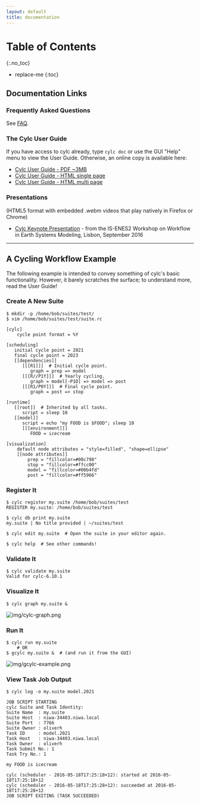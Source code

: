 ```yaml
---
layout: default
title: documentation
---
```


# Table of Contents
{:.no_toc}

* replace-me
{:toc}

## Documentation Links

### Frequently Asked Questions
See [FAQ](./faq.html).

### The Cylc User Guide

If you have access to cylc already, type `cylc doc` or use the GUI "Help" menu
to view the User Guide.  Otherwise, an online copy is available here:

* [Cylc User Guide - PDF ~3MB](doc/cylc-user-guide.pdf)
* [Cylc User Guide - HTML single page](html/single/cug-html.html)
* [Cylc User Guide - HTML multi page](html/multi/cug-html.html)

### Presentations

(HTML5 format with embedded .webm videos that play natively in Firefox or
Chrome)

* [Cylc Keynote Presentation](cylc-keynote-lisbon-Sept2016/index.html) - from
  the IS-ENES2 Workshop on Workflow in Earth Systems Modeling, Lisbon,
  September 2016

---

## A Cycling Workflow Example

The following example is intended to convey something of cylc's basic
functionality.  However, it barely scratches the surface; to understand more,
read the User Guide!

### Create A New Suite

    $ mkdir -p /home/bob/suites/test/
    $ vim /home/bob/suites/test/suite.rc

    [cylc]
        cycle point format = %Y

    [scheduling]
       initial cycle point = 2021
       final cycle point = 2023
       [[dependencies]]
          [[[R1]]]  # Initial cycle point.
             graph = prep => model
          [[[R//P1Y]]]  # Yearly cycling.
             graph = model[-P1D] => model => post
          [[[R1/P0Y]]]  # Final cycle point.
             graph = post => stop

    [runtime]
       [[root]]  # Inherited by all tasks.
          script = sleep 10
       [[model]]
          script = echo "my FOOD is $FOOD"; sleep 10
          [[[environment]]]
             FOOD = icecream

    [visualization]
        default node attributes = "style=filled", "shape=ellipse"
        [[node attributes]]
            prep = "fillcolor=#00c798"
            stop = "fillcolor=#ffcc00"
            model = "fillcolor=#00b4fd"
            post = "fillcolor=#ff5966"

### Register It

    $ cylc register my.suite /home/bob/suites/test
    REGISTER my.suite: /home/bob/suites/test

    $ cylc db print my.suite
    my.suite | No title provided | ~/suites/test

    $ cylc edit my.suite  # Open the suite in your editor again.

    $ cylc help  # See other commands!

### Validate It

    $ cylc validate my.suite
    Valid for cylc-6.10.1


### Visualize It

    $ cylc graph my.suite &

![img/cylc-graph.png](img/cylc-graph.png)


### Run It

    $ cylc run my.suite
        # OR
    $ gcylc my.suite &  # (and run it from the GUI)

![img/gcylc-example.png](img/gcylc-example.png)

### View Task Job Output

    $ cylc log -o my.suite model.2021

    JOB SCRIPT STARTING
    cylc Suite and Task Identity:
    Suite Name  : my.suite
    Suite Host  : niwa-34403.niwa.local
    Suite Port  : 7766
    Suite Owner : oliverh
    Task ID     : model.2021
    Task Host   : niwa-34403.niwa.local
    Task Owner  : oliverh
    Task Submit No.: 1
    Task Try No.: 1

    my FOOD is icecream

    cylc (scheduler - 2016-05-18T17:25:18+12): started at 2016-05-18T17:25:18+12
    cylc (scheduler - 2016-05-18T17:25:28+12): succeeded at 2016-05-18T17:25:28+12
    JOB SCRIPT EXITING (TASK SUCCEEDED)
